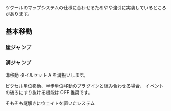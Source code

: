 
ツクールのマップシステムの仕様に合わせるためやや強引に実装しているところがあります。




基本移動
----------
### 崖ジャンプ

### 溝ジャンプ

溝移動
    タイルセット A を溝扱いします。


ピクセル単位移動、半歩単位移動のプラグインと組み合わせる場合、
イベントの後ろにすり抜ける機能は OFF 推奨です。

そもそも謎解きにウェイトを置いたシステム




